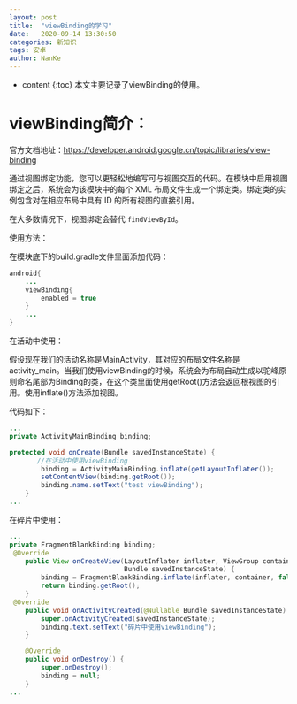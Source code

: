 ```yaml
---
layout: post
title:  "viewBinding的学习"
date:   2020-09-14 13:30:50
categories: 新知识
tags: 安卓
author: NanKe
---
```


* content
{:toc}
本文主要记录了viewBinding的使用。



# viewBinding简介：

官方文档地址：https://developer.android.google.cn/topic/libraries/view-binding

通过视图绑定功能，您可以更轻松地编写可与视图交互的代码。在模块中启用视图绑定之后，系统会为该模块中的每个 XML 布局文件生成一个绑定类。绑定类的实例包含对在相应布局中具有 ID 的所有视图的直接引用。

在大多数情况下，视图绑定会替代 `findViewById`。



使用方法：

在模块底下的build.gradle文件里面添加代码：

```java
android{
    ...
    viewBinding{
        enabled = true
    }    
    ...
}
```



在活动中使用：

假设现在我们的活动名称是MainActivity，其对应的布局文件名称是activity_main。当我们使用viewBinding的时候，系统会为布局自动生成以驼峰原则命名尾部为Binding的类，在这个类里面使用getRoot()方法会返回根视图的引用。使用inflate()方法添加视图。

代码如下：

````java
...
private ActivityMainBinding binding;

protected void onCreate(Bundle savedInstanceState) {
       //在活动中使用viewBinding
        binding = ActivityMainBinding.inflate(getLayoutInflater());
        setContentView(binding.getRoot());
        binding.name.setText("test viewBinding");
    }
...
````

在碎片中使用：

```java
...
private FragmentBlankBinding binding; 
 @Override
    public View onCreateView(LayoutInflater inflater, ViewGroup container,
                             Bundle savedInstanceState) {
        binding = FragmentBlankBinding.inflate(inflater, container, false);
        return binding.getRoot();
    }
 @Override
    public void onActivityCreated(@Nullable Bundle savedInstanceState) {
        super.onActivityCreated(savedInstanceState);
        binding.text.setText("碎片中使用viewBinding");
    }

    @Override
    public void onDestroy() {
        super.onDestroy();
        binding = null;
    }
...
```

